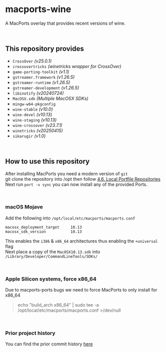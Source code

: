 # macports-wine
A MacPorts overlay that provides recent versions of wine.

<br>

## This repository provides
- `CrossOver`               *(v25.0.1)*
- `crossovertricks`         *(winetricks wrapper for CrossOver)*
- `game-porting-toolkit`    *(v1.1)*
- `gstreamer.framework`     *(v1.26.5)*
- `gstreamer-runtime`       *(v1.26.5)*
- `gstreamer-development`   *(v1.26.5)*
- `libinotify`              *(v20240724)*
- `MacOSX.sdk`              *(Multiple MacOSX SDKs)*
- `mingw-w64-pkgconfig`
- `wine-stable`             *(v10.0)*
- `wine-devel`              *(v10.13)*
- `wine-staging`            *(v10.13)*
- `wine-crossover`          *(v23.7.1)*
- `winetricks`              *(v20250415)*
- `sikarugir`               *(v1.0)*

<br>

## How to use this repository
After installing MacPorts you need a modern version of `git`\
git clone the repository into /opt then follow [4.6. Local Portfile Repositories](https://guide.macports.org/#development.local-repositories)\
Next run `port -v sync` you can now install any of the provided Ports.

<br>

### macOS Mojave
Add the following into `/opt/local/etc/macports/macports.conf`
```
macosx_deployment_target     10.13
macosx_sdk_version           10.13
```
This enables the `i386` & `x86_64` architectures thus enabling the `+universal` flag\
Next place a copy of the `MacOSX10.13.sdk` into `/Library/Developer/CommandLineTools/SDKs/`

<br>

### Apple Silicon systems, force x86_64
Due to macports-ports bugs we need to force MacPorts to only install for x86_64
> echo "build_arch x86_64" | sudo tee -a /opt/local/etc/macports/macports.conf >/dev/null

<br>

### Prior project history
You can find the prior commit history [here](https://github.com/Gcenx/macports-wine/tree/master)

